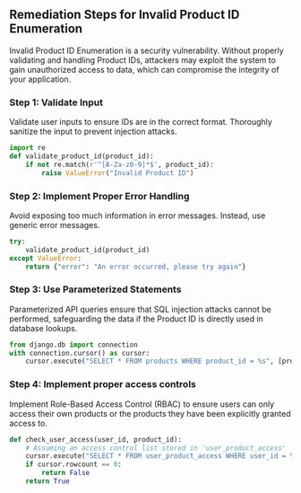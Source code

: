 

## Remediation Steps for Invalid Product ID Enumeration
Invalid Product ID Enumeration is a security vulnerability. Without properly validating and handling Product IDs, attackers may exploit the system to gain unauthorized access to data, which can compromise the integrity of your application. 

### Step 1: Validate Input
Validate user inputs to ensure IDs are in the correct format. Thoroughly sanitize the input to prevent injection attacks. 
```python
import re
def validate_product_id(product_id):
    if not re.match(r'^[A-Za-z0-9]*$', product_id):
        raise ValueError("Invalid Product ID")
```

### Step 2: Implement Proper Error Handling
Avoid exposing too much information in error messages. Instead, use generic error messages.
```python
try:
    validate_product_id(product_id)
except ValueError:
    return {"error": "An error occurred, please try again"}
```

### Step 3: Use Parameterized Statements
Parameterized API queries ensure that SQL injection attacks cannot be performed, safeguarding the data if the Product ID is directly used in database lookups.
```python
from django.db import connection
with connection.cursor() as cursor:
    cursor.execute("SELECT * FROM products WHERE product_id = %s", [product_id])
```

### Step 4: Implement proper access controls
Implement Role-Based Access Control (RBAC) to ensure users can only access their own products or the products they have been explicitly granted access to.
```python
def check_user_access(user_id, product_id):
    # Assuming an access control list stored in 'user_product_access'
    cursor.execute("SELECT * FROM user_product_access WHERE user_id = %s AND product_id = %s", [user_id, product_id])
    if cursor.rowcount == 0:
        return False
    return True
```